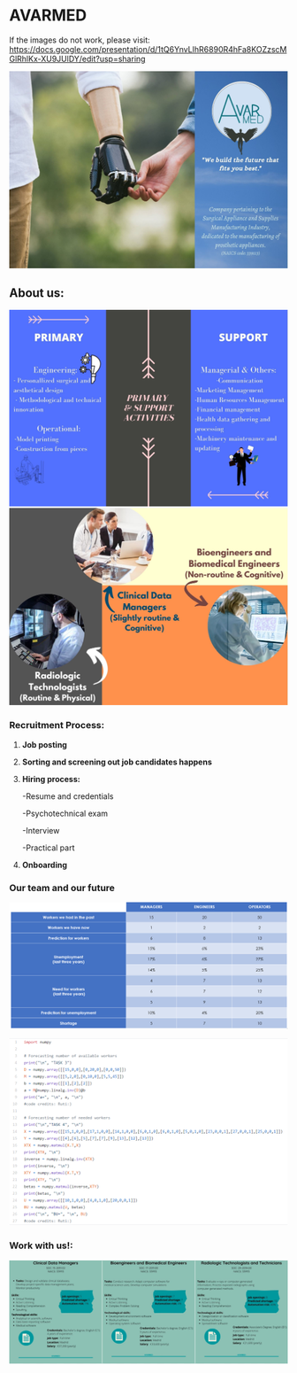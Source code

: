 #                                                                               AVARMED

If the images do not work, please visit: https://docs.google.com/presentation/d/1tQ6YnvLIhR6890R4hFa8KOZzscMGlRhlKx-XU9JUlDY/edit?usp=sharing

![Image](https://github.com/Ainhoa-Urtasun-UPNA/hohr-project-group-assignment-avarmed/blob/facdb207991ae752f47783edab4a7d79892f35f5/Logo%20slogan%20naics%20avarmed.jpg)

## About us:
![Image](https://github.com/Ainhoa-Urtasun-UPNA/hohr-project-group-assignment-avarmed/blob/gh-pages/Primary%20and%20support%20activities.jpg)
![Image](https://github.com/Ainhoa-Urtasun-UPNA/hohr-project-group-assignment-avarmed/blob/gh-pages/Cognitive%20Routine%20Esquema.jpg)


### Recruitment Process:

1) **Job posting**

2) **Sorting and screening out job candidates happens**

3) **Hiring process:**

   -Resume and credentials

   -Psychotechnical exam 

   -Interview

   -Practical part

4) **Onboarding**


### Our team and our future
![Image](predictionworkers.PNG)


![Image](code.PNG)


### Work with us!:  
![Image](https://github.com/Ainhoa-Urtasun-UPNA/hohr-project-group-assignment-avarmed/blob/3b317b99ecb666632c88b2d6b26b76d456ac4d22/Job%20Postings.png)
